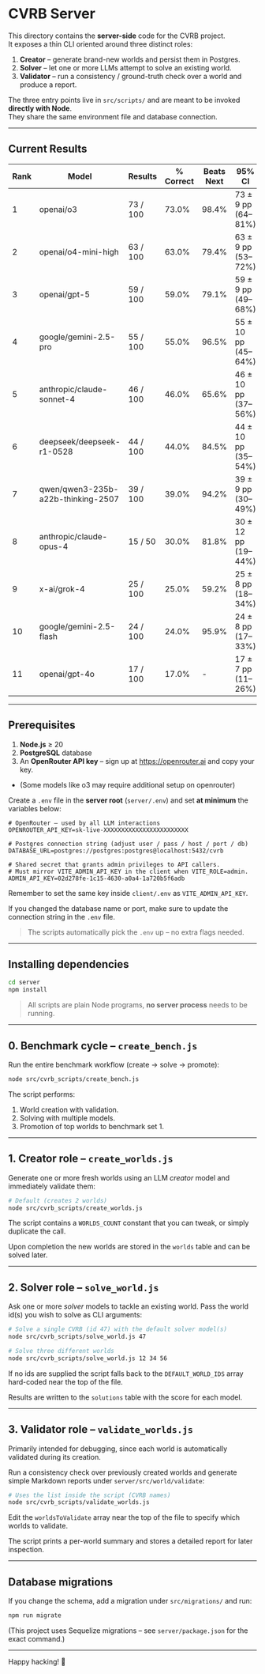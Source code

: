 # CVRB Server

This directory contains the **server-side** code for the CVRB project.  
It exposes a thin CLI oriented around three distinct roles:

1. **Creator** – generate brand-new worlds and persist them in Postgres.
2. **Solver**  – let one or more LLMs attempt to solve an existing world.
3. **Validator** – run a consistency / ground-truth check over a world and produce a report.

The three entry points live in `src/scripts/` and are meant to be invoked **directly with Node**.  
They share the same environment file and database connection.

---

## Current Results

| Rank | Model | Results | % Correct | Beats Next | 95% CI |
|------|-------|---------|-----------|------------|--------|
| 1 | openai/o3 | 73 / 100 | 73.0% | 98.4% | 73 ± 9 pp (64–81%) |
| 2 | openai/o4-mini-high | 63 / 100 | 63.0% | 79.4% | 63 ± 9 pp (53–72%) |
| 3 | openai/gpt-5 | 59 / 100 | 59.0% | 79.1% | 59 ± 9 pp (49–68%) |
| 4 | google/gemini-2.5-pro | 55 / 100 | 55.0% | 96.5% | 55 ± 10 pp (45–64%) |
| 5 | anthropic/claude-sonnet-4 | 46 / 100 | 46.0% | 65.6% | 46 ± 10 pp (37–56%) |
| 6 | deepseek/deepseek-r1-0528 | 44 / 100 | 44.0% | 84.5% | 44 ± 10 pp (35–54%) |
| 7 | qwen/qwen3-235b-a22b-thinking-2507 | 39 / 100 | 39.0% | 94.2% | 39 ± 9 pp (30–49%) |
| 8 | anthropic/claude-opus-4 | 15 / 50 | 30.0% | 81.8% | 30 ± 12 pp (19–44%) |
| 9 | x-ai/grok-4 | 25 / 100 | 25.0% | 59.2% | 25 ± 8 pp (18–34%) |
| 10 | google/gemini-2.5-flash | 24 / 100 | 24.0% | 95.9% | 24 ± 8 pp (17–33%) |
| 11 | openai/gpt-4o | 17 / 100 | 17.0% | - | 17 ± 7 pp (11–26%) |

---

## Prerequisites

1. **Node.js** ≥ 20
2. **PostgreSQL**  database
3. An **OpenRouter API key** – sign up at https://openrouter.ai and copy your key.
* (Some models like o3 may require additional setup on openrouter)

Create a `.env` file in the **server root** (`server/.env`) and set **at minimum** the variables below:

```env
# OpenRouter – used by all LLM interactions
OPENROUTER_API_KEY=sk-live-XXXXXXXXXXXXXXXXXXXXXXXX

# Postgres connection string (adjust user / pass / host / port / db)
DATABASE_URL=postgres://postgres:postgres@localhost:5432/cvrb

# Shared secret that grants admin privileges to API callers.
# Must mirror VITE_ADMIN_API_KEY in the client when VITE_ROLE=admin.
ADMIN_API_KEY=02d278fe-1c15-4630-a0a4-1a720b5f6adb
```

Remember to set the same key inside `client/.env` as `VITE_ADMIN_API_KEY`.

If you changed the database name or port, make sure to update the connection string in the `.env` file.

> The scripts automatically pick the `.env` up – no extra flags needed.

---

## Installing dependencies

```bash
cd server
npm install
```

> All scripts are plain Node programs, **no server process** needs to be running.

---

## 0. Benchmark cycle – `create_bench.js`

Run the entire benchmark workflow (create → solve → promote):

```bash
node src/cvrb_scripts/create_bench.js
```

The script performs:
1. World creation with validation.
2. Solving with multiple models.
3. Promotion of top worlds to benchmark set 1.

---

## 1. Creator role – `create_worlds.js`

Generate one or more fresh worlds using an LLM *creator* model and immediately validate them:

```bash
# Default (creates 2 worlds)
node src/cvrb_scripts/create_worlds.js
```

The script contains a `WORLDS_COUNT` constant that you can tweak, or simply duplicate the call.

Upon completion the new worlds are stored in the `worlds` table and can be solved later.

---

## 2. Solver role – `solve_world.js`

Ask one or more *solver* models to tackle an existing world. Pass the world id(s) you wish to solve as CLI arguments:

```bash
# Solve a single CVRB (id 47) with the default solver model(s)
node src/cvrb_scripts/solve_world.js 47

# Solve three different worlds
node src/cvrb_scripts/solve_world.js 12 34 56
```

If no ids are supplied the script falls back to the `DEFAULT_WORLD_IDS` array hard-coded near the top of the file.

Results are written to the `solutions` table with the score for each model.

---

## 3. Validator role – `validate_worlds.js`

Primarily intended for debugging, since each world is automatically validated during its creation.

Run a consistency check over previously created worlds and generate simple Markdown reports under `server/src/world/validate`:

```bash
# Uses the list inside the script (CVRB names)
node src/cvrb_scripts/validate_worlds.js
```

Edit the `worldsToValidate` array near the top of the file to specify which worlds to validate.

The script prints a per-world summary and stores a detailed report for later inspection.

---

## Database migrations

If you change the schema, add a migration under `src/migrations/` and run:

```bash
npm run migrate
```

(This project uses Sequelize migrations – see `server/package.json` for the exact command.)

---

Happy hacking! 🎉

